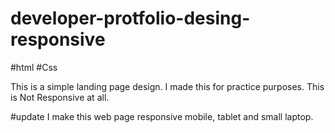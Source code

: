 # developer-protfolio-desing-responsive
#html #Css

This is a simple landing page design. I  made this for practice purposes.
This is Not Responsive at all.

#update
I make this web page responsive mobile, tablet and small laptop.
